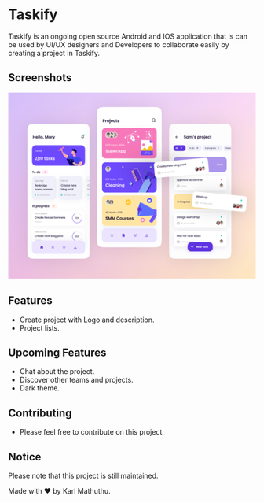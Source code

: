 # Taskify

Taskify is an ongoing open source Android and IOS application that is can be used by UI/UX designers and Developers to collaborate easily by creating a project in Taskify.

## Screenshots

<img src="screenshots/project_man1.png">

## Features
- Create project with Logo and description.
- Project lists.

## Upcoming Features
 - Chat about the project.
 - Discover other teams and projects.
 - Dark theme.

 ## Contributing
  - Please feel free to contribute on this project.

## Notice

 Please note that this project is still maintained.


  Made with ❤ by Karl Mathuthu.
